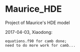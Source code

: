 # Maurice_HDE

Project of Maurice's HDE model

2017-04-03, Xiaodong:

	equations.f90 for camb done;
	need to do more work for camb...
